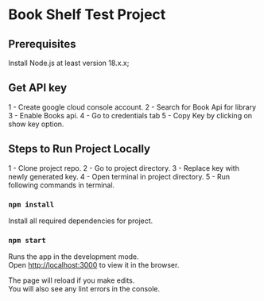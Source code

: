 # Book Shelf Test Project

## Prerequisites

Install Node.js at least version 18.x.x;

## Get API key

1 - Create google cloud console account.
2 - Search for Book Api for library
3 - Enable Books api.
4 - Go to credentials tab
5 - Copy Key by clicking on show key option.

## Steps to Run Project Locally

1 - Clone project repo.
2 - Go to project directory.
3 - Replace key with newly generated key.
4 - Open terminal in project directory.
5 - Run following commands in terminal.

### `npm install`

Install all required dependencies for project.

### `npm start`

Runs the app in the development mode.\
Open [http://localhost:3000](http://localhost:3000) to view it in the browser.

The page will reload if you make edits.\
You will also see any lint errors in the console.
